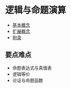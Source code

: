 # 逻辑与命题演算

  - [基本概念](concepts.md)
  - [扩展概念](extensions.md)
  - [附录](appendix.md)

## 要点难点

 - 命题表达式与真值表
 - 逻辑等价
 - 论证与命题函数
